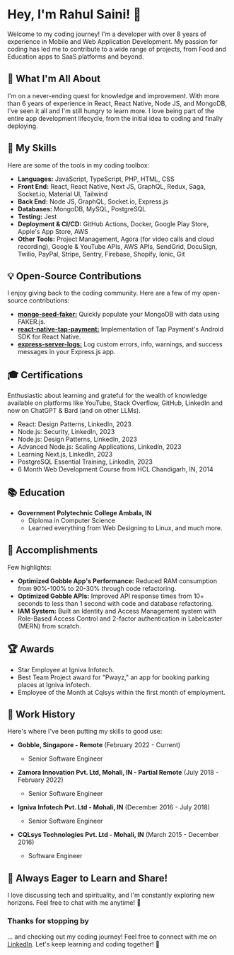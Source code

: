 


# Hey, I'm Rahul Saini! 👋

Welcome to my coding journey! I'm a developer with over 8 years of experience in Mobile and Web Application Development. My passion for coding has led me to contribute to a wide range of projects, from Food and Education apps to SaaS platforms and beyond.

## 🌟 What I'm All About

I'm on a never-ending quest for knowledge and improvement. With more than 6 years of experience in React, React Native, Node JS, and MongoDB, I've seen it all and I'm still hungry to learn more. I love being part of the entire app development lifecycle, from the initial idea to coding and finally deploying.

## 🚀 My Skills

Here are some of the tools in my coding toolbox:

- **Languages:** JavaScript, TypeScript, PHP, HTML, CSS
- **Front End:** React, React Native, Next JS, GraphQL, Redux, Saga, Socket.io, Material UI, Tailwind
- **Back End:** Node JS, GraphQL, Socket.io, Express.js
- **Databases:** MongoDB, MySQL, PostgreSQL
- **Testing:** Jest
- **Deployment & CI/CD:** GitHub Actions, Docker, Google Play Store, Apple's App Store, AWS
- **Other Tools:** Project Management, Agora (for video calls and cloud recording), Google & YouTube APIs, AWS APIs, SendGrid, DocuSign, Twilio, PayPal, Stripe, Sentry, Firebase, Shopify, Ionic, Git


## 💡 Open-Source Contributions

I enjoy giving back to the coding community. Here are a few of my open-source contributions:

- [**mongo-seed-faker:**](https://www.npmjs.com/package/mongo-seed-faker) Quickly populate your MongoDB with data using FAKER.js.
- [**react-native-tap-payment:**](https://www.npmjs.com/package/react-native-tap-payment) Implementation of Tap Payment's Android SDK for React Native.
- [**express-server-logs:**](https://github.com/nitinpadgotra/express-server-logs) Log custom errors, info, warnings, and success messages in your Express.js app.

## 🎓 Certifications

Enthusiastic about learning and grateful for the wealth of knowledge available on platforms like YouTube, Stack Overflow, GitHub, LinkedIn and now on ChatGPT & Bard (and on other LLMs).

- React: Design Patterns, LinkedIn, 2023
- Node.js: Security, LinkedIn, 2023
- Node.js: Design Patterns, LinkedIn, 2023
- Advanced Node.js: Scaling Applications, LinkedIn, 2023
- Learning Next.js, LinkedIn, 2023
- PostgreSQL Essential Training, LinkedIn, 2023
- 6 Month Web Development Course from HCL Chandigarh, IN, 2014

## 📚 Education
 

- **Government Polytechnic College Ambala, IN**
  - Diploma in Computer Science
  - Learned everything from Web Designing to Linux, and much more.

## 🌟 Accomplishments

Few highlights:

- **Optimized Gobble App's Performance:** Reduced RAM consumption from 90%-100% to 20-30% through code refactoring.
- **Optimized Gobble APIs:** Improved API response times from 10+ seconds to less than 1 second with code and database refactoring.
- **IAM System:** Built an Identity and Access Management system with Role-Based Access Control and 2-factor authentication in Labelcaster (MERN) from scratch.

## 🏆 Awards

- Star Employee at Igniva Infotech.
- Best Team Project award for "Pwayz," an app for booking parking places at Igniva Infotech.
- Employee of the Month at Cqlsys within the first month of employment.

## 📆 Work History

Here's where I've been putting my skills to good use:

- **Gobble, Singapore - Remote** (February 2022 - Current)
  - Senior Software Engineer

- **Zamora Innovation Pvt. Ltd, Mohali, IN - Partial Remote** (July 2018 - February 2022)
  - Senior Software Engineer

- **Igniva Infotech Pvt. Ltd - Mohali, IN** (December 2016 - July 2018)
  - Senior Software Engineer

- **CQLsys Technologies Pvt. Ltd - Mohali, IN** (March 2015 - December 2016)
  - Software Engineer


## 🌟 Always Eager to Learn and Share!

I love discussing tech and spirituality, and I'm constantly exploring new horizons. Feel free to chat with me anytime! 🚀

 

### Thanks for stopping by
 ... and checking out my coding journey! Feel free to connect with me on [LinkedIn](https://www.linkedin.com/in/rahul-saini-profile/). Let's keep learning and coding together! 🚀

